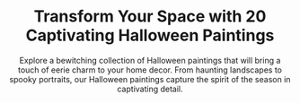 ---
layout: post
title: Transform Your Space with 20 Captivating Halloween Paintings
subtitle: Explore a bewitching collection of Halloween paintings that will bring a touch of eerie charm to your home decor. From haunting landscapes to spooky portraits, our Halloween paintings capture the spirit of the season in captivating detail.
header-img: "img/post/2023/09/copied/halloween-painting.jpg"
header-style: text
permalink: "/halloween-painting/"
catalog: true
tags:
  - Recipients 
  - Men
---      